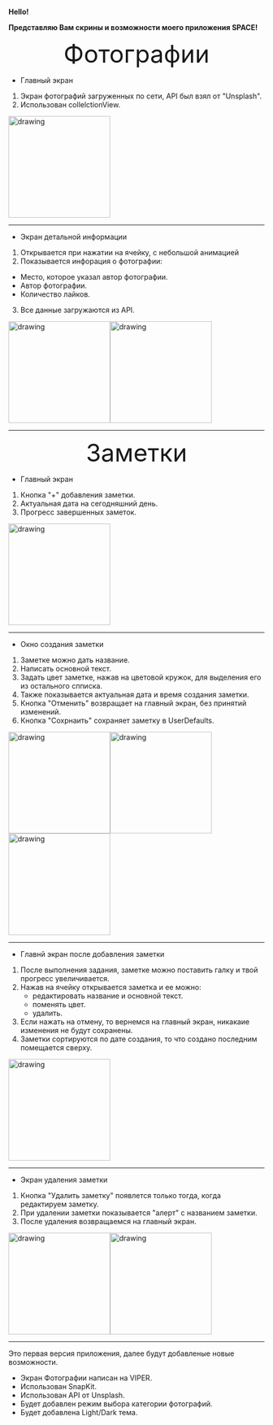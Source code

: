 **Hello!**

**Представляю Вам скрины и возможности моего приложения SPACE!**

<p align="center">
    <font size="15">
    Фотографии 
    </font> 
</p>

- Главный экран

1. Экран фотографий загруженных по сети, API был взял от "Unsplash".
2. Использован collelctionView.

<img src="images/photo-2.png" alt="drawing" width="200"/>

---

- Экран детальной информации

1. Открывается при нажатии на ячейку, с небольшой анимацией
2. Показывается инфорация о фотографии:

- Место, которое указал автор фотографии.
- Автор фотографии.
- Количество лайков.

3. Все данные загружаются из API.

<img src="images/photo-video.gif" alt="drawing" width="200"/><img src="images/photo-1.png" alt="drawing" width="200"/>

---

<p align="center">
    <font size="15">
    Заметки 
    </font> 
</p>

- Главный экран

1. Кнопка "+" добавления заметки.
2. Актуальная дата на сегодняшний день.
3. Прогресс завершенных заметок.

<img src="images/1.png" alt="drawing" width="200"/>

---

- Окно создания заметки

1. Заметке можно дать название.
2. Написать основной текст.
3. Задать цвет заметке, нажав на цветовой кружок, для выделения его из остального спписка.
4. Также показывается актуальная дата и время создания заметки.
5. Кнопка "Отменить" возвращает на главный экран, без принятий изменений.
6. Кнопка "Сохрнаить" сохраняет заметку в UserDefaults.

<img src="images/2.png" alt="drawing" width="200"/><img src="images/3.png" alt="drawing" width="200"/><img src="images/8.png" alt="drawing" width="200"/>

---

- Главнй экран после добавления заметки

1. После выполнения задания, заметке можно поставить галку и твой прогресс увеличивается.
2. Нажав на ячейку открывается заметка и ее можно:
   - редактировать название и основной текст.
   - поменять цвет.
   - удалить.
3. Если нажать на отмену, то вернемся на главный экран, никакаие изменения не будут сохранены.
4. Заметки сортируются по дате создания, то что создано последним помещается сверху.

<img src="images/4.png" alt="drawing" width="200"/>

---

- Экран удаления заметки

1.  Кнопка "Удалить заметку" появлется только тогда, когда редактируем заметку.
2.  При удалении заметки показывается "алерт" с названием заметки.
3.  После удаления возвращаемся на главный экран.

<img src="images/5.png" alt="drawing" width="200"/><img src="images/6.png" alt="drawing" width="200"/>

---

Это первая версия приложения, далее будут добавленые новые возможности.

- Экран Фотографии написан на VIPER.
- Использован SnapKit.
- Использован API от Unsplash.
- Будет добавлен режим выбора категории фотографий.
- Будет добавлена Light/Dark тема.
